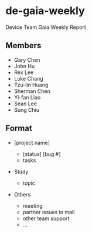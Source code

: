 de-gaia-weekly
==============

Device Team Gaia Weekly Report

Members
-------
* Gary Chen
* John Hu
* Rex Lee
* Luke Chang
* Tzu-lin Huang
* Sherman Chen
* Yi-fan Liao
* Sean Lee
* Sung Chiu

Format
------
* [project name]
  - [status] [bug #]
  - tasks

* Study
  - topic

* Others
  - meeting
  - partner issues in mail
  - other team support
  - ...
